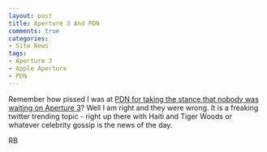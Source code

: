 ```yaml
---
layout: post
title: Aperture 3 And PDN
comments: true
categories:
- Site News
tags:
- Aperture 3
- Apple Aperture
- PDN
---
```

Remember how pissed I was at <a href="http://photo.rwboyer.com/2010/01/21/pdn-is-offering-a-reward-for-pictures-of-aperture-3/">PDN for taking the stance that nobody was waiting on Aperture 3</a>? Well I am right and they were wrong. It is a freaking twitter trending topic - right up there with Haiti and Tiger Woods or whatever celebrity gossip is the news of the day.

RB
